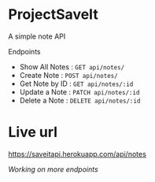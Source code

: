 # ProjectSaveIt
A simple note API

Endpoints 

* Show All Notes : `GET api/notes/`
* Create Note : `POST api/notes/`
* Get Note by ID : `GET api/notes/:id`
* Update a Note : `PATCH api/notes/:id`
* Delete a Note : `DELETE api/notes/:id`


# Live url
https://saveitapi.herokuapp.com/api/notes

*Working on more endpoints*

